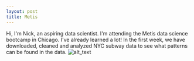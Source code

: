 ```yaml
---
layout: post
title: Metis
---
```



Hi, I'm Nick, an aspiring data scientist. I'm attending the Metis data science bootcamp in Chicago. I've already learned a lot! In the first week, we have downloaded, cleaned and analyzed NYC subway data to see what patterns can be found in the data. 
![alt_text](http://zwmiller.com/projects/images/monte_carlo/part5/business_impact.png)
